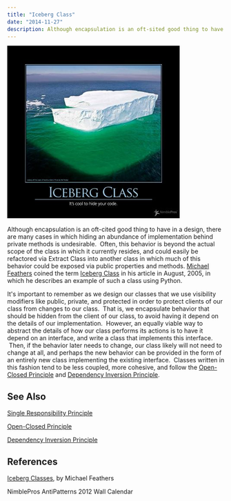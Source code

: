 ```yaml
---
title: "Iceberg Class"
date: "2014-11-27"
description: Although encapsulation is an oft-sited good thing to have in a design, there are many cases in which hiding an abundance of implementation behind private methods is undesirable.
---
```


![IcebergClass](images/iceberg-class-400x400.jpg)

Although encapsulation is an oft-cited good thing to have in a design, there are many cases in which hiding an abundance of implementation behind private methods is undesirable.  Often, this behavior is beyond the actual scope of the class in which it currently resides, and could easily be refactored via Extract Class into another class in which much of this behavior could be exposed via public properties and methods. [Michael Feathers](http://www.artima.com/weblogs/index.jsp?blogger=mfeathers) coined the term [Iceberg Class](http://www.artima.com/weblogs/viewpost.jsp?thread=125574) in his article in August, 2005, in which he describes an example of such a class using Python.

It's important to remember as we design our classes that we use visibility modifiers like public, private, and protected in order to protect clients of our class from changes to our class.  That is, we encapsulate behavior that should be hidden from the client of our class, to avoid having it depend on the details of our implementation.  However, an equally viable way to abstract the details of how our class performs its actions is to have it depend on an interface, and write a class that implements this interface.  Then, if the behavior later needs to change, our class likely will not need to change at all, and perhaps the new behavior can be provided in the form of an entirely new class implementing the existing interface.  Classes written in this fashion tend to be less coupled, more cohesive, and follow the [Open-Closed Principle](/principles/open-closed-principle) and [Dependency Inversion Principle](/principles/dependency-inversion-principle).

## See Also

[Single Responsibility Principle](/principles/single-responsibility-principle)

[Open-Closed Principle](/principles/open-closed-principle)

[Dependency Inversion Principle](/principles/dependency-inversion-principle)

## References

[Iceberg Classes](http://www.artima.com/weblogs/viewpost.jsp?thread=125574), by Michael Feathers

NimblePros AntiPatterns 2012 Wall Calendar
